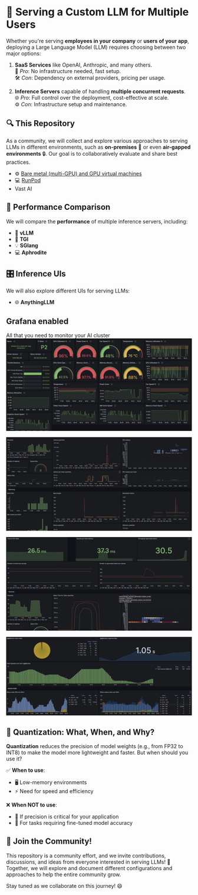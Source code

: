 # 🚀 **Serving a Custom LLM for Multiple Users**

Whether you're serving **employees in your company** or **users of your app**, deploying a Large Language Model (LLM) requires choosing between two major options:

1. **SaaS Services** like OpenAI, Anthropic, and many others.  
   💼 *Pro*: No infrastructure needed, fast setup.  
   🛠️ *Con*: Dependency on external providers, pricing per usage.

2. **Inference Servers** capable of handling **multiple concurrent requests**.  
   🌐 *Pro*: Full control over the deployment, cost-effective at scale.  
   ⚙️ *Con*: Infrastructure setup and maintenance.


## 🔍 **This Repository**

As a community, we will collect and explore various approaches to serving LLMs in different environments, such as **on-premises** 🏢 or even **air-gapped environments** 🔒. Our goal is to collaboratively evaluate and share best practices.
- ⚙️ [Bare metal (multi-GPU) and GPU virtual machines](./bare-metal/readme.md) 
- 💻 [RunPod](./runpod/readme.md)  
- Vast AI


## 🚀 **Performance Comparison**

We will compare the **performance** of multiple inference servers, including:
- 🏅 **vLLM**  
- 🚀 **TGI**  
- 💡 **SGlang**  
- 💻 **Aphrodite**


## 🎛️ **Inference UIs**

We will also explore different UIs for serving LLMs:
- 🌐 **AnythingLLM**


## **Grafana enabled**
All that you need to monitor your AI cluster
![gpu](https://github.com/gen-mind/inference/blob/main/assets/gpu.jpg?raw=true)

![gpu](https://github.com/gen-mind/inference/blob/main/assets/tgi.jpg?raw=true)

![gpu](https://github.com/gen-mind/inference/blob/main/assets/token_s.jpg?raw=true)

![gpu](https://github.com/gen-mind/inference/blob/main/assets/traefik.jpg?raw=true)

## 🧮 **Quantization**: What, When, and Why?

**Quantization** reduces the precision of model weights (e.g., from FP32 to INT8) to make the model more lightweight and faster. But when should you use it?

✅ **When to use**:  
- 🖥️ Low-memory environments  
- ⚡ Need for speed and efficiency

❌ **When NOT to use**:  
- 🎯 If precision is critical for your application  
- 🔬 For tasks requiring fine-tuned model accuracy


## 🎉 **Join the Community!**

This repository is a community effort, and we invite contributions, discussions, and ideas from everyone interested in serving LLMs! 🤝 Together, we will explore and document different configurations and approaches to help the entire community grow.

Stay tuned as we collaborate on this journey! 😄







